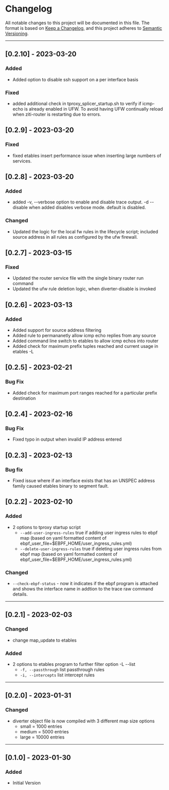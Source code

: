 # Changelog

All notable changes to this project will be documented in this file. The format is based on [Keep a Changelog](https://keepachangelog.com/en/1.0.0/), and this project adheres to [Semantic Versioning](https://semver.org/spec/v2.0.0.html).

---
## [0.2.10] - 2023-03-20

### Added

- Added option to disable ssh support on a per interface basis

### Fixed

- added additional check in tproxy_splicer_startup.sh to verify if icmp-echo is already enabled in UFW. To avoid having UFW 
  continually reload when ziti-router is restarting due to errors.

## [0.2.9] - 2023-03-20

### Fixed

- fixed etables insert performance issue when inserting large numbers of services. 

## [0.2.8] - 2023-03-20

### Added

- added -v, --verbose <ifname> option to enable and disable trace output.  -d --disable when added disables verbose mode.  default is disabled.

### Changed

- Updated the logic for the local fw rules in the lifecycle script; included source address in all rules as configured by the ufw firewall.

## [0.2.7] - 2023-03-15

### Fixed

- Updated the router service file with the single binary router run command
- Updated the ufw rule deletion logic, when diverter-disable is invoked

## [0.2.6] - 2023-03-13

### Added

- Added support for source address filtering
- Added rule to permananetly allow icmp echo replies from any source
- Added command line switch to etables to allow icmp echos into router
- Added check for maximum prefix tuples reached and current usage in etables -L

## [0.2.5] - 2023-02-21

### Bug Fix

- Added check for maximum port ranges reached for a particular prefix destination

## [0.2.4] - 2023-02-16

### Bug Fix

- Fixed typo in output when invalid IP address entered

## [0.2.3] - 2023-02-13

### Bug fix

- Fixed issue where if an interface exists that has an UNSPEC address family caused etables binary to segment fault.


## [0.2.2] - 2023-02-10

### Added

- 2 options to tproxy startup script
    - `--add-user-ingress-rules`        true if adding user ingress rules to ebpf map (based on yaml formatted content of ebpf_user_file=$EBPF_HOME/user_ingress_rules.yml)
    - `--delete-user-ingress-rules`     true if deleting user ingress rules from ebpf map (based on yaml formatted content of ebpf_user_file=$EBPF_HOME/user_ingress_rules.yml)

### Changed

- `--check-ebpf-status`  - now it indicates if the ebpf program is attached and shows the interface name in addtion to the trace raw command details.

---

## [0.2.1] - 2023-02-03

### Changed

- change map_update to etables

### Added 

- 2 options to etables program to further filter option -L --list
    - `-f, --passthrough`    list passthrough rules <optional list>
    - `-i, --intercepts`     list intercept rules <optional for list>

---

## [0.2.0] - 2023-01-31

### Changed

- diverter object file is now compiled with 3 different map size options
    - small  = 1000  entries
    - medium = 5000  entries
    - large  = 10000 entries

---

## [0.1.0] - 2023-01-30

### Added 

- Initial Version

